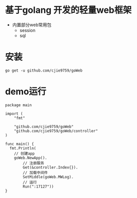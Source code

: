 # 基于golang 开发的轻量web框架
* 内置部分web常用包
  * session
  * sql

# 安装
```
go get -u github.com/cjie9759/goWeb
```

# demo运行
``` golang
package main

import (
	"fmt"

	"github.com/cjie9759/goWeb"
	"github.com/cjie9759/goWeb/controller"
)

func main() {
  fmt.Println(
    // 创建app
    goWeb.NewApp().
		// 注册服务
		Get(&controller.Index{}).
		// 加载中间件
		SetMiddle(goWeb.MWLog).
		// 运行
		Run(":17127"))
}
```